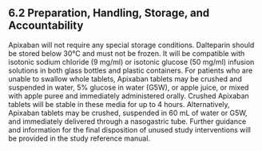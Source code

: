 ## 6.2 Preparation, Handling, Storage, and Accountability

Apixaban will not require any special storage conditions. Dalteparin should be stored below
30°C and must not be frozen. It will be compatible with isotonic sodium chloride (9 mg/ml) or
isotonic glucose (50 mg/ml) infusion solutions in both glass bottles and plastic containers.
For patients who are unable to swallow whole tablets, Apixaban tablets may be crushed and
suspended in water, 5% glucose in water (G5W), or apple juice, or mixed with apple puree and
immediately administered orally. Crushed Apixaban tablets will be stable in these media for up to
4 hours. Alternatively, Apixaban tablets may be crushed, suspended in 60 mL of water or G5W,
and immediately delivered through a nasogastric tube.
Further guidance and information for the final disposition of unused study interventions will be
provided in the study reference manual.